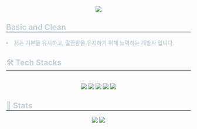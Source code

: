 <div align= "center">
    <img src="https://capsule-render.vercel.app/api?type=soft&color=1d57af&height=120&text=Hello,%20I'm%20Dongjoon%20&animation=twinkling&fontColor=ffffff&fontSize=40" />
    </div>
    <div style="text-align: left;"> 
    <h2 style="border-bottom: 1px solid #21262d; color: #c9d1d9;"> Basic and Clean </h2>  
    <div style="font-weight: 700; font-size: 15px; text-align: left; color: #c9d1d9;"> <li> 저는 기본을 유지하고, 깔끔함을 유지하기 위해 노력하는 개발자 입니다. </div> 
    </div>
    <div style="text-align: left;">
    <h2 style="border-bottom: 1px solid #21262d; color: #c9d1d9;"> 🛠️ Tech Stacks </h2> <br> 
    <div  align= "center"> <img src="https://img.shields.io/badge/Java-007396?style=for-the-badge&logo=Java&logoColor=white">
          <img src="https://img.shields.io/badge/Spring-6DB33F?style=for-the-badge&logo=Spring&logoColor=white">
          <img src="https://img.shields.io/badge/Amazon AWS-232F3E?style=for-the-badge&logo=Amazon AWS&logoColor=white">
          <img src="https://img.shields.io/badge/Amazon S3-569A31?style=for-the-badge&logo=Amazon S3&logoColor=white">
          <img src="https://img.shields.io/badge/Github-181717?style=for-the-badge&logo=Github&logoColor=white">
          <br/></div>
    </div>
    <div style="text-align: left;"> 
    <h2 style="border-bottom: 1px solid #21262d; color: #c9d1d9;"> 🏅 Stats </h2> <div align= "center"> <img src="https://github-readme-stats.vercel.app/api?username=SD-gif&bg_color=60,000000,000000&title_color=ffffff&text_color=ffffff"
         /> <img src="https://github-readme-stats.vercel.app/api/top-langs/?username=SD-gif&layout=compact&bg_color=60,000000,000000&title_color=ffffff&text_color=ffffff"
           /> </div> 
    </div>
    
<!--
**SD-gif/SD-gif** is a ✨ _special_ ✨ repository because its `README.md` (this file) appears on your GitHub profile.

Here are some ideas to get you started:

- 🔭 I’m currently working on ...
- 🌱 I’m currently learning ...
- 👯 I’m looking to collaborate on ...
- 🤔 I’m looking for help with ...
- 💬 Ask me about ...
- 📫 How to reach me: ...
- 😄 Pronouns: ...
- ⚡ Fun fact: ...
-->
